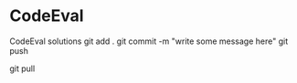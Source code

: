 CodeEval
========

CodeEval solutions
git add .
git commit -m "write some message here"
git push

git pull